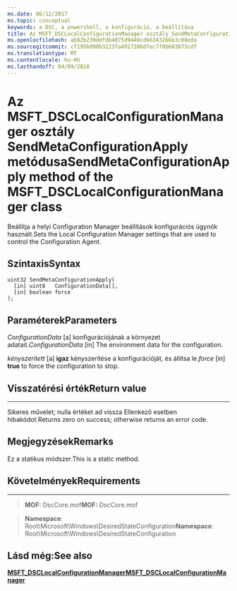 ```yaml
---
ms.date: 06/12/2017
ms.topic: conceptual
keywords: a DSC, a powershell, a konfiguráció, a beállítása
title: Az MSFT_DSCLocalConfigurationManager osztály SendMetaConfigurationApply metódusa
ms.openlocfilehash: ab82b239ddfdb4075d9440cd66343266b3c08eda
ms.sourcegitcommit: cf195b090b3223fa4917206dfec7f0b603873cdf
ms.translationtype: MT
ms.contentlocale: hu-HU
ms.lasthandoff: 04/09/2018
---
```

# <a name="sendmetaconfigurationapply-method-of-the-msftdsclocalconfigurationmanager-class"></a><span data-ttu-id="cf682-103">Az MSFT_DSCLocalConfigurationManager osztály SendMetaConfigurationApply metódusa</span><span class="sxs-lookup"><span data-stu-id="cf682-103">SendMetaConfigurationApply method of the MSFT_DSCLocalConfigurationManager class</span></span>

<span data-ttu-id="cf682-104">Beállítja a helyi Configuration Manager beállítások konfigurációs ügynök használt.</span><span class="sxs-lookup"><span data-stu-id="cf682-104">Sets the Local Configuration Manager settings that are used to control the Configuration Agent.</span></span>

<a name="syntax"></a><span data-ttu-id="cf682-105">Szintaxis</span><span class="sxs-lookup"><span data-stu-id="cf682-105">Syntax</span></span>
------

```mof
uint32 SendMetaConfigurationApply(
  [in] uint8   ConfigurationData[],
  [in] boolean force
);
```

<a name="parameters"></a><span data-ttu-id="cf682-106">Paraméterek</span><span class="sxs-lookup"><span data-stu-id="cf682-106">Parameters</span></span>
----------

<span data-ttu-id="cf682-107">*ConfigurationData* \[a\] konfigurációjának a környezet adatait.</span><span class="sxs-lookup"><span data-stu-id="cf682-107">*ConfigurationData* \[in\] The environment data for the configuration.</span></span>

<span data-ttu-id="cf682-108">*kényszerített* \[a\] **igaz** kényszerítése a konfigurációját, és állítsa le.</span><span class="sxs-lookup"><span data-stu-id="cf682-108">*force* \[in\] **true** to force the configuration to stop.</span></span>

## <a name="return-value"></a><span data-ttu-id="cf682-109">Visszatérési érték</span><span class="sxs-lookup"><span data-stu-id="cf682-109">Return value</span></span>
------------

<span data-ttu-id="cf682-110">Sikeres művelet; nulla értéket ad vissza Ellenkező esetben hibakódot.</span><span class="sxs-lookup"><span data-stu-id="cf682-110">Returns zero on success; otherwise returns an error code.</span></span>

## <a name="remarks"></a><span data-ttu-id="cf682-111">Megjegyzések</span><span class="sxs-lookup"><span data-stu-id="cf682-111">Remarks</span></span>

<span data-ttu-id="cf682-112">Ez a statikus módszer.</span><span class="sxs-lookup"><span data-stu-id="cf682-112">This is a static method.</span></span>

## <a name="requirements"></a><span data-ttu-id="cf682-113">Követelmények</span><span class="sxs-lookup"><span data-stu-id="cf682-113">Requirements</span></span>
------------
><span data-ttu-id="cf682-114">**MOF:** DscCore.mof</span><span class="sxs-lookup"><span data-stu-id="cf682-114">**MOF:** DscCore.mof</span></span>

><span data-ttu-id="cf682-115">**Namespace**: Root\Microsoft\Windows\DesiredStateConfiguration</span><span class="sxs-lookup"><span data-stu-id="cf682-115">**Namespace**: Root\Microsoft\Windows\DesiredStateConfiguration</span></span>


## <a name="see-also"></a><span data-ttu-id="cf682-116">Lásd még:</span><span class="sxs-lookup"><span data-stu-id="cf682-116">See also</span></span>


[<span data-ttu-id="cf682-117">**MSFT_DSCLocalConfigurationManager**</span><span class="sxs-lookup"><span data-stu-id="cf682-117">**MSFT_DSCLocalConfigurationManager**</span></span>](msft-dsclocalconfigurationmanager.md)